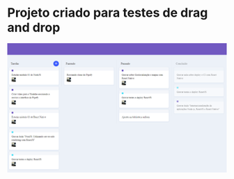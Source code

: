 # Projeto criado para testes de drag and drop

![Imagem do projeto](https://github.com/anaelj/react-drag-and-drop/blob/main/public/tela.png?raw=true "Title")
